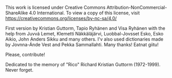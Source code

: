 <p>This work is licensed under Creative Commons Attribution-NonCommercial-ShareAlike 4.0 International. To view a copy of this license, visit <a href="https://creativecommons.org/licenses/by-nc-sa/4.0/">https://creativecommons.org/licenses/by-nc-sa/4.0/</a></p>

<p>First version by Kristian Guttorm, Tapio Ryhänen and Visa Ryhänen with the help from Juvvá Lemet, Klemetti Näkkäläjärvi, Luobbal-Jovsset Esko, Esko Aikio, John Anders Sikku and many others. I'v also used dictionaries made by Jovnna-Ánde Vest and Pekka Sammallahti. Many thanks! Eatnat giitu!</p>

<p>Please, contribute! </p>

<p>Dedicated to the memory of "Rico" Richard Kristian Guttorm (1972-1999). Never forget.</p>
